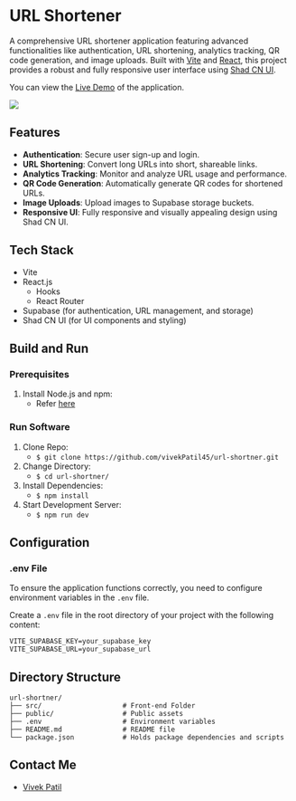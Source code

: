# URL Shortener

A comprehensive URL shortener application featuring advanced functionalities like authentication, URL shortening, analytics tracking, QR code generation, and image uploads. Built with [Vite](https://vitejs.dev/) and [React](https://reactjs.org/), this project provides a robust and fully responsive user interface using [Shad CN UI](https://shadcn.dev/).

You can view the [Live Demo](https://trimrr2.vercel.app/) of the application.


<a href='https://trimrr2.vercel.app/' target='_blank'>
    <img src="https://img.shields.io/badge/Project%20Status-Live-green"></a>
</a>

## Features

- **Authentication**: Secure user sign-up and login.
- **URL Shortening**: Convert long URLs into short, shareable links.
- **Analytics Tracking**: Monitor and analyze URL usage and performance.
- **QR Code Generation**: Automatically generate QR codes for shortened URLs.
- **Image Uploads**: Upload images to Supabase storage buckets.
- **Responsive UI**: Fully responsive and visually appealing design using Shad CN UI.

## Tech Stack

- Vite
- React.js
  - Hooks
  - React Router
- Supabase (for authentication, URL management, and storage)
- Shad CN UI (for UI components and styling)

## Build and Run

### Prerequisites

1. Install Node.js and npm:
   - Refer [here](https://nodejs.org/en/download/)

### Run Software

1. Clone Repo:
   - `$ git clone https://github.com/vivekPatil45/url-shortner.git`
2. Change Directory:
   - `$ cd url-shortner/`
3. Install Dependencies:
   - `$ npm install`
4. Start Development Server:
   - `$ npm run dev`



## Configuration

### .env File

To ensure the application functions correctly, you need to configure environment variables in the `.env` file. 

Create a `.env` file in the root directory of your project with the following content:

```plaintext
VITE_SUPABASE_KEY=your_supabase_key
VITE_SUPABASE_URL=your_supabase_url
```
## Directory Structure

    url-shortner/
    ├── src/                    # Front-end Folder
    ├── public/                 # Public assets
    ├── .env                    # Environment variables
    ├── README.md               # README file
    └── package.json            # Holds package dependencies and scripts

## Contact Me

- [Vivek Patil](https://github.com/vivekPatil45)
